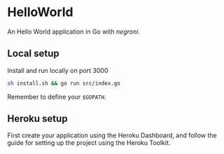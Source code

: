 # HelloWorld

An Hello World application in Go with *negroni*.

## Local setup
Install and run locally on port 3000
```sh
sh install.sh && go run src/index.go
```

Remember to define your ``$GOPATH``.

## Heroku setup
First create your application using the Heroku Dashboard, and follow the guide for setting up the project using the Heroku Toolkit. 
